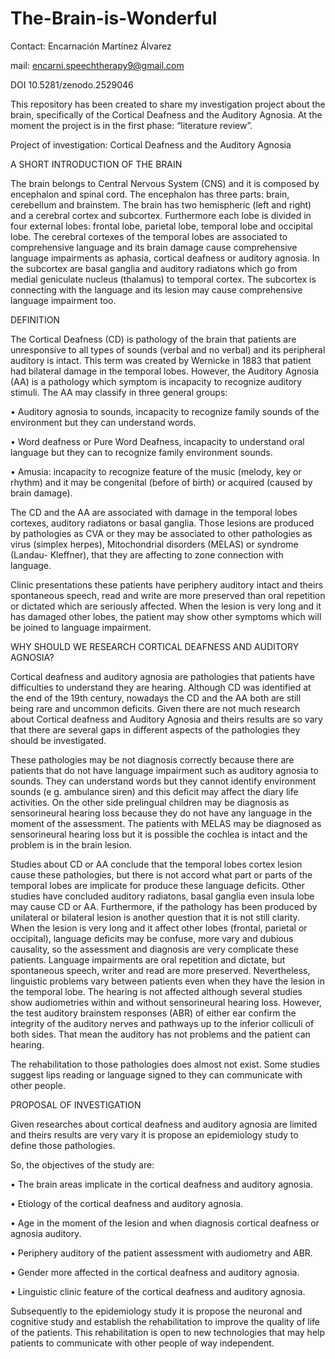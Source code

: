 # The-Brain-is-Wonderful
Contact: Encarnación Martínez Álvarez

mail: encarni.speechtherapy9@gmail.com

DOI 10.5281/zenodo.2529046 

This repository has been created to share my investigation project about the brain, specifically of the Cortical Deafness and the Auditory Agnosia. At the moment the project is in the first phase: “literature review”. 

Project of investigation: Cortical Deafness and the Auditory Agnosia

A SHORT INTRODUCTION OF THE BRAIN

The brain belongs to Central Nervous System (CNS) and it is composed by encephalon and spinal cord. The encephalon has three parts: brain, cerebellum and brainstem. The brain has two hemispheric (left and right) and a cerebral cortex and subcortex. Furthermore each lobe is divided in four external lobes: frontal lobe, parietal lobe, temporal lobe and occipital lobe. The cerebral cortexes of the temporal lobes are associated to comprehensive language and its brain damage cause comprehensive language impairments as aphasia, cortical deafness or auditory agnosia. In the subcortex are basal ganglia and auditory radiatons which go from medial geniculate nucleus (thalamus) to temporal cortex. The subcortex is connecting with the language and its lesion may cause comprehensive language impairment too.  

DEFINITION

The Cortical Deafness (CD) is pathology of the brain that patients are unresponsive to all types of sounds (verbal and no verbal) and its peripheral auditory is intact. This term was created by Wernicke in 1883 that patient had bilateral damage in the temporal lobes. However, the Auditory Agnosia (AA) is a pathology which symptom is incapacity to recognize auditory stimuli. The AA may classify in three general groups:

•	Auditory agnosia to sounds, incapacity to recognize family sounds of the environment but they can understand words.

•	Word deafness or Pure Word Deafness, incapacity to understand oral language but they can to recognize family environment sounds. 

•	Amusia: incapacity to recognize feature of the music (melody, key or rhythm) and it may be congenital (before of birth) or acquired (caused by brain damage). 

The CD and the AA are associated with damage in the temporal lobes cortexes, auditory radiatons or basal ganglia. Those lesions are produced by pathologies as CVA or they may be associated to other pathologies as virus (simplex herpes), Mitochondrial disorders (MELAS) or syndrome (Landau- Kleffner), that they are affecting to zone connection with language. 

Clinic presentations these patients have periphery auditory intact and theirs  spontaneous speech, read and write are more preserved than oral repetition or dictated which are seriously affected. When the lesion is very long and it has damaged other lobes, the patient may show other symptoms which will be joined to language impairment.

WHY SHOULD WE RESEARCH CORTICAL DEAFNESS AND AUDITORY AGNOSIA?

Cortical deafness and auditory agnosia are pathologies that patients have difficulties to understand they are hearing.  Although CD was identified at the end of the 19th century, nowadays the CD and the AA both are still being rare and uncommon deficits. Given there are not much research about Cortical deafness and Auditory Agnosia and theirs results are so vary that there are several gaps in different aspects of the pathologies they should be investigated.

These pathologies may be not diagnosis correctly because there are patients that do not have language impairment such as auditory agnosia to sounds. They can understand words but they cannot identify environment sounds (e g. ambulance siren) and this deficit may affect the diary life activities. On the other side prelingual children may be diagnosis as sensorineural hearing loss because they do not have any language in the moment of the assessment. The patients with MELAS may be diagnosed as sensorineural hearing loss but it is possible the cochlea is intact and the problem is in the brain lesion. 

Studies about CD or AA conclude that the temporal lobes cortex lesion cause these pathologies, but there is not accord what part or parts of the temporal lobes are implicate for produce these language deficits. Other studies have concluded auditory radiatons, basal ganglia even insula lobe may cause CD or AA. Furthermore, if the pathology has been produced by unilateral or bilateral lesion is another question that it is not still clarity. When the lesion is very long and it affect other lobes (frontal, parietal or occipital), language deficits may be confuse, more vary and dubious causality, so the assessment and diagnosis are very complicate these patients. Language impairments are oral repetition and dictate, but spontaneous speech, writer and read are more preserved. Nevertheless, linguistic problems vary between patients even when they have the lesion in the temporal lobe. The hearing is not affected although several studies show audiometries within and without sensorineural hearing loss. However, the test auditory brainstem responses (ABR) of either ear confirm the integrity of the auditory nerves and pathways up to the inferior colliculi of both sides. That mean the auditory has not problems and the patient can hearing. 

The rehabilitation to those pathologies does almost not exist. Some studies suggest lips reading or language signed to they can communicate with other people.

PROPOSAL OF INVESTIGATION

Given researches about cortical deafness and auditory agnosia are limited and theirs results are very vary it is propose an epidemiology study to define those pathologies.

 So, the objectives of the study are:
 
•	The brain areas implicate in the cortical deafness and auditory agnosia.

•	Etiology of the cortical deafness and auditory agnosia.

•	Age in the moment of the lesion and when diagnosis cortical deafness or agnosia auditory.

•	Periphery auditory of the patient assessment with audiometry and ABR.

•	Gender more affected in the cortical deafness and auditory agnosia.

•	Linguistic clinic feature of the cortical deafness and auditory agnosia. 

Subsequently to the epidemiology study it is propose the neuronal and cognitive study and establish the rehabilitation to improve the quality of life of the patients. This rehabilitation is open to new technologies that may help patients to communicate with other people of way independent. 



  
 

 

